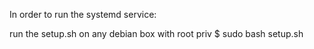 In order to run the systemd service:

run the setup.sh on any debian box with root priv
$ sudo bash setup.sh
